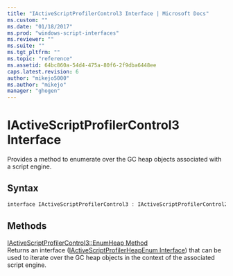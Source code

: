 ```yaml
---
title: "IActiveScriptProfilerControl3 Interface | Microsoft Docs"
ms.custom: ""
ms.date: "01/18/2017"
ms.prod: "windows-script-interfaces"
ms.reviewer: ""
ms.suite: ""
ms.tgt_pltfrm: ""
ms.topic: "reference"
ms.assetid: 64bc860a-54d4-475a-80f6-2f9dba6448ee
caps.latest.revision: 6
author: "mikejo5000"
ms.author: "mikejo"
manager: "ghogen"
---
```

# IActiveScriptProfilerControl3 Interface
Provides a method to enumerate over the GC heap objects associated with a script engine.  
  
## Syntax  
  
```cpp
interface IActiveScriptProfilerControl3 : IActiveScriptProfilerControl2  
```  
  
## Methods  
 [IActiveScriptProfilerControl3::EnumHeap Method](../../winscript/reference/iactivescriptprofilercontrol3-enumheap-method.md)  
 Returns an interface ([IActiveScriptProfilerHeapEnum Interface](../../winscript/reference/iactivescriptprofilerheapenum-interface.md)) that can be used to iterate over the GC heap objects in the context of the associated script engine.